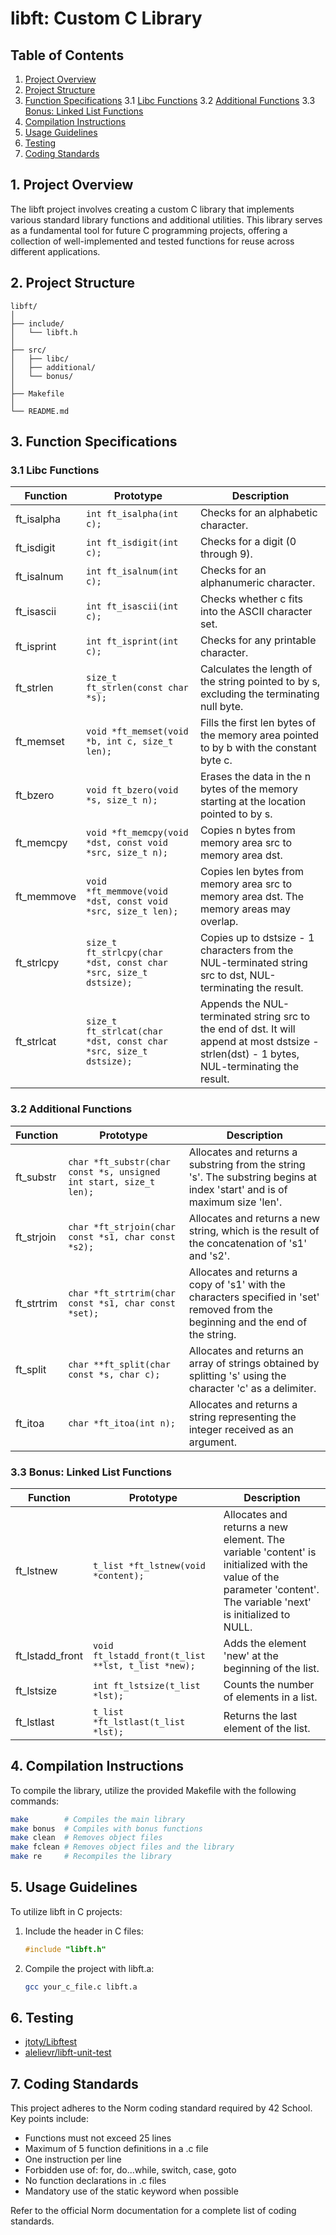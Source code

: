 # libft: Custom C Library

## Table of Contents
1. [Project Overview](#project-overview)
2. [Project Structure](#project-structure)
3. [Function Specifications](#function-specifications)
   3.1 [Libc Functions](#libc-functions)
   3.2 [Additional Functions](#additional-functions)
   3.3 [Bonus: Linked List Functions](#bonus-linked-list-functions)
4. [Compilation Instructions](#compilation-instructions)
5. [Usage Guidelines](#usage-guidelines)
6. [Testing](#testing)
7. [Coding Standards](#coding-standards)

## 1. Project Overview

The libft project involves creating a custom C library that implements various standard library functions and additional utilities. This library serves as a fundamental tool for future C programming projects, offering a collection of well-implemented and tested functions for reuse across different applications.

## 2. Project Structure

```
libft/
│
├── include/
│   └── libft.h
│
├── src/
│   ├── libc/
│   ├── additional/
│   └── bonus/
│
├── Makefile
│
└── README.md
```

## 3. Function Specifications

### 3.1 Libc Functions

| Function | Prototype | Description |
|----------|-----------|-------------|
| ft_isalpha | `int ft_isalpha(int c);` | Checks for an alphabetic character. |
| ft_isdigit | `int ft_isdigit(int c);` | Checks for a digit (0 through 9). |
| ft_isalnum | `int ft_isalnum(int c);` | Checks for an alphanumeric character. |
| ft_isascii | `int ft_isascii(int c);` | Checks whether c fits into the ASCII character set. |
| ft_isprint | `int ft_isprint(int c);` | Checks for any printable character. |
| ft_strlen | `size_t ft_strlen(const char *s);` | Calculates the length of the string pointed to by s, excluding the terminating null byte. |
| ft_memset | `void *ft_memset(void *b, int c, size_t len);` | Fills the first len bytes of the memory area pointed to by b with the constant byte c. |
| ft_bzero | `void ft_bzero(void *s, size_t n);` | Erases the data in the n bytes of the memory starting at the location pointed to by s. |
| ft_memcpy | `void *ft_memcpy(void *dst, const void *src, size_t n);` | Copies n bytes from memory area src to memory area dst. |
| ft_memmove | `void *ft_memmove(void *dst, const void *src, size_t len);` | Copies len bytes from memory area src to memory area dst. The memory areas may overlap. |
| ft_strlcpy | `size_t ft_strlcpy(char *dst, const char *src, size_t dstsize);` | Copies up to dstsize - 1 characters from the NUL-terminated string src to dst, NUL-terminating the result. |
| ft_strlcat | `size_t ft_strlcat(char *dst, const char *src, size_t dstsize);` | Appends the NUL-terminated string src to the end of dst. It will append at most dstsize - strlen(dst) - 1 bytes, NUL-terminating the result. |

### 3.2 Additional Functions

| Function | Prototype | Description |
|----------|-----------|-------------|
| ft_substr | `char *ft_substr(char const *s, unsigned int start, size_t len);` | Allocates and returns a substring from the string 's'. The substring begins at index 'start' and is of maximum size 'len'. |
| ft_strjoin | `char *ft_strjoin(char const *s1, char const *s2);` | Allocates and returns a new string, which is the result of the concatenation of 's1' and 's2'. |
| ft_strtrim | `char *ft_strtrim(char const *s1, char const *set);` | Allocates and returns a copy of 's1' with the characters specified in 'set' removed from the beginning and the end of the string. |
| ft_split | `char **ft_split(char const *s, char c);` | Allocates and returns an array of strings obtained by splitting 's' using the character 'c' as a delimiter. |
| ft_itoa | `char *ft_itoa(int n);` | Allocates and returns a string representing the integer received as an argument. |


### 3.3 Bonus: Linked List Functions

| Function | Prototype | Description |
|----------|-----------|-------------|
| ft_lstnew | `t_list *ft_lstnew(void *content);` | Allocates and returns a new element. The variable 'content' is initialized with the value of the parameter 'content'. The variable 'next' is initialized to NULL. |
| ft_lstadd_front | `void ft_lstadd_front(t_list **lst, t_list *new);` | Adds the element 'new' at the beginning of the list. |
| ft_lstsize | `int ft_lstsize(t_list *lst);` | Counts the number of elements in a list. |
| ft_lstlast | `t_list *ft_lstlast(t_list *lst);` | Returns the last element of the list. |

## 4. Compilation Instructions

To compile the library, utilize the provided Makefile with the following commands:

```sh
make        # Compiles the main library
make bonus  # Compiles with bonus functions
make clean  # Removes object files
make fclean # Removes object files and the library
make re     # Recompiles the library
```

## 5. Usage Guidelines

To utilize libft in C projects:

1. Include the header in C files:
   ```c
   #include "libft.h"
   ```
2. Compile the project with libft.a:
   ```sh
   gcc your_c_file.c libft.a
   ```

## 6. Testing

* [jtoty/Libftest](https://github.com/jtoty/Libftest)
* [alelievr/libft-unit-test](https://github.com/alelievr/libft-unit-test)

## 7. Coding Standards

This project adheres to the Norm coding standard required by 42 School. Key points include:

- Functions must not exceed 25 lines
- Maximum of 5 function definitions in a .c file
- One instruction per line
- Forbidden use of: for, do...while, switch, case, goto
- No function declarations in .c files
- Mandatory use of the static keyword when possible

Refer to the official Norm documentation for a complete list of coding standards.

